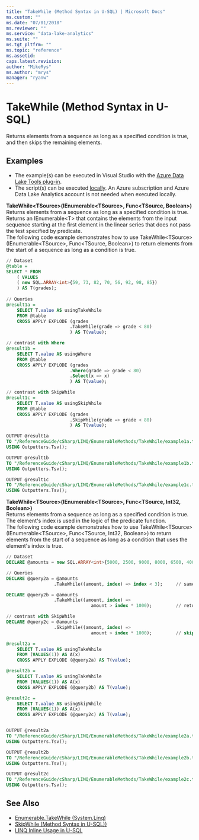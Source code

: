 ```yaml
---
title: "TakeWhile (Method Syntax in U-SQL) | Microsoft Docs"
ms.custom: ""
ms.date: "07/01/2018"
ms.reviewer: ""
ms.service: "data-lake-analytics"
ms.suite: ""
ms.tgt_pltfrm: ""
ms.topic: "reference"
ms.assetid: 
caps.latest.revision: 
author: "MikeRys"
ms.author: "mrys"
manager: "ryanw"
---
```


# TakeWhile (Method Syntax in U-SQL)
Returns elements from a sequence as long as a specified condition is true, and then skips the remaining elements.

## Examples
- The example(s) can be executed in Visual Studio with the [Azure Data Lake Tools plug-in](https://www.microsoft.com/download/details.aspx?id=49504).  
- The script(s) can be executed [locally](https://docs.microsoft.com/azure/data-lake-analytics/data-lake-analytics-data-lake-tools-local-run).  An Azure subscription and Azure Data Lake Analytics account is not needed when executed locally.


**TakeWhile\<TSource>(IEnumerable\<TSource>, Func<TSource, Boolean>)**   
Returns elements from a sequence as long as a specified condition is true.   
Returns an IEnumerable\<T> that contains the elements from the input sequence starting at the first element in the linear series that does not pass the test specified by predicate.  
The following code example demonstrates how to use TakeWhile\<TSource>(IEnumerable\<TSource>, Func<TSource, Boolean>) to return elements from the start of a sequence as long as a condition is true.
```sql
// Dataset
@table = 
SELECT * FROM 
    ( VALUES
    ( new SQL.ARRAY<int>{59, 73, 82, 70, 56, 92, 98, 85})
    ) AS T(grades);
 
// Queries   
@result1a =
    SELECT T.value AS usingTakeWhile
    FROM @table
    CROSS APPLY EXPLODE (grades
                        .TakeWhile(grade => grade < 80)
                        ) AS T(value);

// contrast with Where
@result1b =
    SELECT T.value AS usingWhere
    FROM @table
    CROSS APPLY EXPLODE (grades
                        .Where(grade => grade < 80)
                        .Select(x => x)
                        ) AS T(value);

// contrast with SkipWhile
@result1c =
    SELECT T.value AS usingSkipWhile
    FROM @table
    CROSS APPLY EXPLODE (grades
                        .SkipWhile(grade => grade < 80)
                        ) AS T(value);

OUTPUT @result1a
TO "/ReferenceGuide/cSharp/LINQ/EnumerableMethods/TakeWhile/example1a.txt"
USING Outputters.Tsv();

OUTPUT @result1b
TO "/ReferenceGuide/cSharp/LINQ/EnumerableMethods/TakeWhile/example1b.txt"
USING Outputters.Tsv();

OUTPUT @result1c
TO "/ReferenceGuide/cSharp/LINQ/EnumerableMethods/TakeWhile/example1c.txt"
USING Outputters.Tsv();
```

**TakeWhile\<TSource>(IEnumerable\<TSource>, Func<TSource, Int32, Boolean>)**   
Returns elements from a sequence as long as a specified condition is true. The element's index is used in the logic of the predicate function.  
The following code example demonstrates how to use TakeWhile\<TSource>(IEnumerable\<TSource>, Func<TSource, Int32, Boolean>) to return elements from the start of a sequence as long as a condition that uses the element's index is true.
```sql
// Dataset
DECLARE @amounts = new SQL.ARRAY<int>{5000, 2500, 9000, 8000, 6500, 4000, 1500, 5500, 9500};

// Queries
DECLARE @query2a = @amounts
                  .TakeWhile((amount, index) => index < 3);     // same as .Take(3);

DECLARE @query2b = @amounts
                  .TakeWhile((amount, index) => 
                                amount > index * 1000);         // returns while amount is greater than (amount * 1000)

// contrast with SkipWhile
DECLARE @query2c = @amounts
                  .SkipWhile((amount, index) => 
                                amount > index * 1000);         // skip while amount is greater than (amount * 1000)

@result2a =
    SELECT T.value AS usingTakeWhile
    FROM (VALUES(1)) AS A(x)
    CROSS APPLY EXPLODE (@query2a) AS T(value);

@result2b =
    SELECT T.value AS usingTakeWhile
    FROM (VALUES(1)) AS A(x)
    CROSS APPLY EXPLODE (@query2b) AS T(value);

@result2c =
    SELECT T.value AS usingSkipWhile
    FROM (VALUES(1)) AS A(x)
    CROSS APPLY EXPLODE (@query2c) AS T(value);


OUTPUT @result2a
TO "/ReferenceGuide/cSharp/LINQ/EnumerableMethods/TakeWhile/example2a.txt"
USING Outputters.Tsv();

OUTPUT @result2b
TO "/ReferenceGuide/cSharp/LINQ/EnumerableMethods/TakeWhile/example2b.txt"
USING Outputters.Tsv();

OUTPUT @result2c
TO "/ReferenceGuide/cSharp/LINQ/EnumerableMethods/TakeWhile/example2c.txt"
USING Outputters.Tsv();
```

## See Also
* [Enumerable.TakeWhile (System.Linq)](https://docs.microsoft.com/dotnet/api/system.linq.enumerable.takewhile)
* [SkipWhile (Method Syntax in U-SQL))](skipwhile-method-syntax-in-u-sql.md)
* [LINQ Inline Usage in U-SQL](linq-inline-usage-in-u-sql.md) 